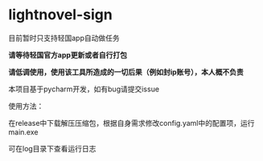 # lightnovel-sign

目前暂时只支持轻国app自动做任务

**请等待轻国官方app更新或者自行打包**

**请低调使用，使用该工具所造成的一切后果（例如封ip账号），本人概不负责**

本项目基于pycharm开发，如有bug请提交issue

使用方法：

在release中下载解压压缩包，根据自身需求修改config.yaml中的配置项，运行main.exe

可在log目录下查看运行日志



